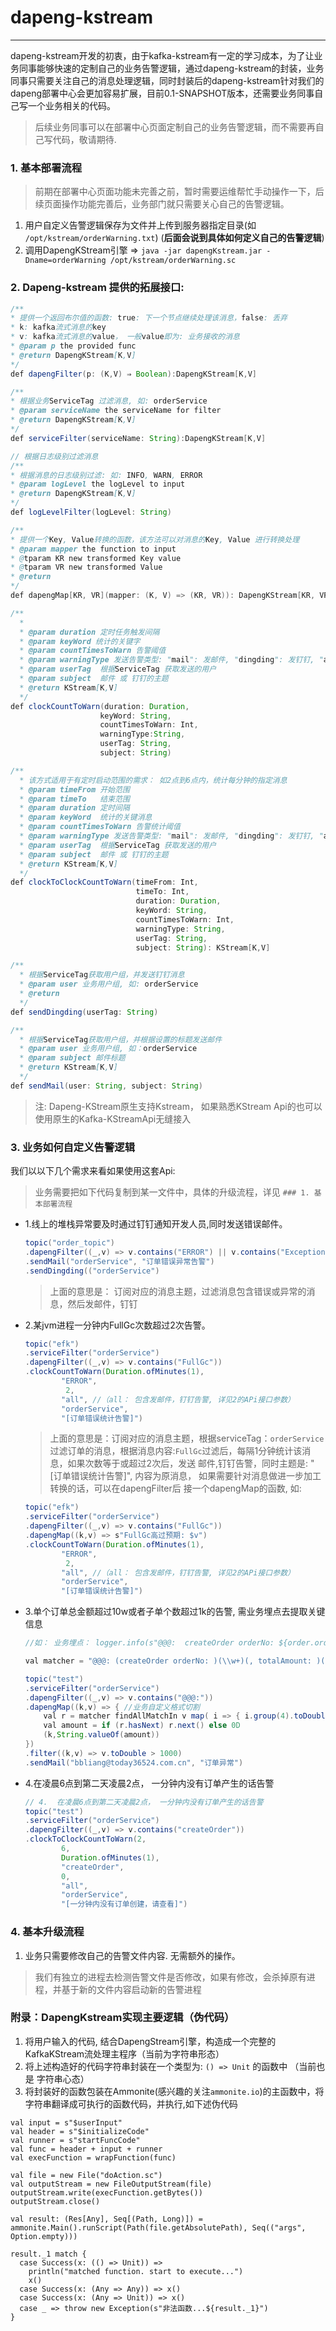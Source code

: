 # dapeng-kstream

---

dapeng-kstream开发的初衷，由于kafka-kstream有一定的学习成本，为了让业务同事能够快速的定制自己的业务告警逻辑，通过dapeng-kstream的封装，业务同事只需要关注自己的消息处理逻辑，同时封装后的dapeng-kstream针对我们的dapeng部署中心会更加容易扩展，目前0.1-SNAPSHOT版本，还需要业务同事自己写一个业务相关的代码。
> 后续业务同事可以在部署中心页面定制自己的业务告警逻辑，而不需要再自己写代码，敬请期待.


### 1. 基本部署流程
> 前期在部署中心页面功能未完善之前，暂时需要运维帮忙手动操作一下，后续页面操作功能完善后，业务部门就只需要关心自己的告警逻辑。

1. 用户自定义告警逻辑保存为文件并上传到服务器指定目录(如 `/opt/kstream/orderWarning.txt`) (**后面会说到具体如何定义自己的告警逻辑**)
2. 调用DapengKStream引擎 => `java -jar dapengKstream.jar -Dname=orderWarning /opt/kstream/orderWarning.sc `

### 2. Dapeng-kstream 提供的拓展接口:
```java
/**
* 提供一个返回布尔值的函数: true: 下一个节点继续处理该消息，false: 丢弃
* k: kafka流式消息的key
* v: kafka流式消息的value， 一般value即为: 业务接收的消息
* @param p the provided func
* @return DapengKStream[K,V]
*/
def dapengFilter(p: (K,V) ⇒ Boolean):DapengKStream[K,V]

/**
* 根据业务ServiceTag 过滤消息, 如: orderService
* @param serviceName the serviceName for filter
* @return DapengKStream[K,V]
*/
def serviceFilter(serviceName: String):DapengKStream[K,V]

// 根据日志级别过滤消息
/**
* 根据消息的日志级别过滤: 如: INFO, WARN, ERROR
* @param logLevel the logLevel to input
* @return DapengKStream[K,V]
*/
def logLevelFilter(logLevel: String)

/**
* 提供一个Key, Value转换的函数，该方法可以对消息的Key, Value 进行转换处理
* @param mapper the function to input
* @tparam KR new transformed Key value
* @tparam VR new transformed Value
* @return
*/
def dapengMap[KR, VR](mapper: (K, V) => (KR, VR)): DapengKStream[KR, VR]

/**
  *
  * @param duration 定时任务触发间隔
  * @param keyWord 统计的关键字
  * @param countTimesToWarn 告警阈值
  * @param warningType 发送告警类型: "mail": 发邮件, "dingding": 发钉钉, "all", 同时发邮件跟钉钉
  * @param userTag  根据ServiceTag 获取发送的用户
  * @param subject  邮件 或 钉钉的主题
  * @return KStream[K,V]
  */
def clockCountToWarn(duration: Duration, 
                    keyWord: String, 
                    countTimesToWarn: Int, 
                    warningType:String, 
                    userTag: String, 
                    subject: String)

/**
  * 该方式适用于有定时启动范围的需求： 如2点到6点内，统计每分钟的指定消息
  * @param timeFrom 开始范围
  * @param timeTo   结束范围
  * @param duration 定时间隔
  * @param keyWord  统计的关键消息
  * @param countTimesToWarn 告警统计阈值
  * @param warningType 发送告警类型: "mail": 发邮件, "dingding": 发钉钉, "all", 同时发邮件跟钉钉
  * @param userTag  根据ServiceTag 获取发送的用户
  * @param subject  邮件 或 钉钉的主题
  * @return KStream[K,V]
  */
def clockToClockCountToWarn(timeFrom: Int, 
                            timeTo: Int,
                            duration: Duration, 
                            keyWord: String,         
                            countTimesToWarn: Int,
                            warningType: String, 
                            userTag: String, 
                            subject: String): KStream[K,V]

/**
  * 根据ServiceTag获取用户组，并发送钉钉消息
  * @param user 业务用户组, 如: orderService
  * @return
  */
def sendDingding(userTag: String)

/**
  * 根据ServiceTag获取用户组，并根据设置的标题发送邮件
  * @param user 业务用户组, 如：orderService
  * @param subject 邮件标题
  * @return KStream[K,V]
  */
def sendMail(user: String, subject: String)

```
> 注: Dapeng-KStream原生支持Kstream， 如果熟悉KStream Api的也可以使用原生的Kafka-KStreamApi无缝接入

### 3. 业务如何自定义告警逻辑

我们以以下几个需求来看如果使用这套Api: 
> 业务需要把如下代码复制到某一文件中，具体的升级流程，详见 `### 1. 基本部署流程`

* 1.线上的堆栈异常要及时通过钉钉通知开发人员,同时发送错误邮件。
    ```java
    topic("order_topic")
    .dapengFilter((_,v) => v.contains("ERROR") || v.contains("Exception"))
    .sendMail("orderService", "订单错误异常告警")
    .sendDingding(("orderService")

    ```
    > 上面的意思是： 订阅对应的消息主题，过滤消息包含错误或异常的消息，然后发邮件，钉钉
    
* 2.某jvm进程一分钟内FullGc次数超过2次告警。

    ```java
    topic("efk")
    .serviceFilter("orderService")
    .dapengFilter((_,v) => v.contains("FullGc"))
    .clockCountToWarn(Duration.ofMinutes(1), 
            "ERROR",
             2,
            "all", //（all： 包含发邮件，钉钉告警, 详见2的APi接口参数）
            "orderService", 
            "[订单错误统计告警]")
    ```
    >上面的意思是：订阅对应的消息主题，根据serviceTag：`orderService` 过滤订单的消息，根据消息内容:`FullGc`过滤后，每隔1分钟统计该消息，如果次数等于或超过2次后，发送 邮件,钉钉告警，同时主题是: "[订单错误统计告警]", 内容为原消息， 如果需要针对消息做进一步加工转换的话，可以在dapengFilter后 接一个dapengMap的函数, 如:
    ```java
    topic("efk")
    .serviceFilter("orderService")
    .dapengFilter((_,v) => v.contains("FullGc"))
    .dapengMap((k,v) => s"FullGc高过预期: $v")
    .clockCountToWarn(Duration.ofMinutes(1), 
            "ERROR",
             2,
            "all", //（all： 包含发邮件，钉钉告警, 详见2的APi接口参数）
            "orderService", 
            "[订单错误统计告警]")
    ```

    

    
* 3.单个订单总金额超过10w或者子单个数超过1k的告警, 需业务埋点去提取关键信息
    ```java
    //如： 业务埋点： logger.info(s"@@@:  createOrder orderNo: ${order.orderNo} totalAmount: ${order.orderActualAmount}, orderDetailSize: ${request.orderDetails.size}")
    
    val matcher = "@@@: (createOrder orderNo: )(\\w+)(, totalAmount: )(-?\\d+.?\\d*)(, orderDetailSize: )(\\d+)".r
    
    topic("test")
    .serviceFilter("orderService")
    .dapengFilter((_,v) => v.contains("@@@:"))
    .dapengMap((k,v) => { //业务自定义格式切割
        val r = matcher findAllMatchIn v map( i => { i.group(4).toDouble})
        val amount = if (r.hasNext) r.next() else 0D
        (k,String.valueOf(amount))
    })
    .filter((k,v) => v.toDouble > 1000)
    .sendMail("bbliang@today36524.com.cn", "订单异常")
    ```
    
* 4.在凌晨6点到第二天凌晨2点， 一分钟内没有订单产生的话告警
    ```java
    // 4.  在凌晨6点到第二天凌晨2点， 一分钟内没有订单产生的话告警
    topic("test")
    .serviceFilter("orderService")
    .dapengFilter((_,v) => v.contains("createOrder"))
    .clockToClockCountToWarn(2,
            6,
            Duration.ofMinutes(1), 
            "createOrder",
            0,
            "all",
            "orderService", 
            "[一分钟内没有订单创建，请查看]")
    ```

### 4. 基本升级流程
1.  业务只需要修改自己的告警文件内容. 无需额外的操作。

> 我们有独立的进程去检测告警文件是否修改，如果有修改，会杀掉原有进程，并基于新的文件内容启动新的告警进程

### 附录：DapengKstream实现主要逻辑（伪代码）
1. 将用户输入的代码, 结合DapengStream引擎，构造成一个完整的KafkaKStream流处理主程序（当前为字符串形态）
2. 将上述构造好的代码字符串封装在一个类型为: `() => Unit` 的函数中 （当前也是 字符串心态）
3. 将封装好的函数包装在Ammonite(感兴趣的关注`ammonite.io`)的主函数中，将字符串翻译成可执行的函数代码，并执行,如下述伪代码
```
val input = s"$userInput"
val header = s"$initializeCode"
val runner = s"startFuncCode"
val func = header + input + runner
val execFunction = wrapFunction(func)

val file = new File("doAction.sc")
val outputStream = new FileOutputStream(file)
outputStream.write(execFunction.getBytes())
outputStream.close()

val result: (Res[Any], Seq[(Path, Long)]) = ammonite.Main().runScript(Path(file.getAbsolutePath), Seq(("args", Option.empty)))

result._1 match {
  case Success(x: (() => Unit)) =>
    println("matched function. start to execute...")
    x()
  case Success(x: (Any => Any)) => x()
  case Success(x: (Any => Unit)) => x()
  case _ => throw new Exception(s"非法函数...${result._1}")
}
```